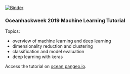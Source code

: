 [![Binder](https://mybinder.org/badge_logo.svg)](https://mybinder.org/v2/gh/oceanhackweek/ohw19-tutorial-machine-learning/master)

### Oceanhackweek 2019 Machine Learning Tutorial

Topics:
* overview of machine learning and deep learning
* dimensionality reduction and clustering
* classification and model evaluation
* deep learning with keras


Access the tutorial on [ocean.pangeo.io](https://ocean.pangeo.io/hub/user-redirect/git-pull?repo=https%3A%2F%2Fgithub.com%2Foceanhackweek%2Fohw19-tutorial-machine-learning&urlpath=lab%2Ftree%2Fohw19-tutorial-machine-learning%2F).

